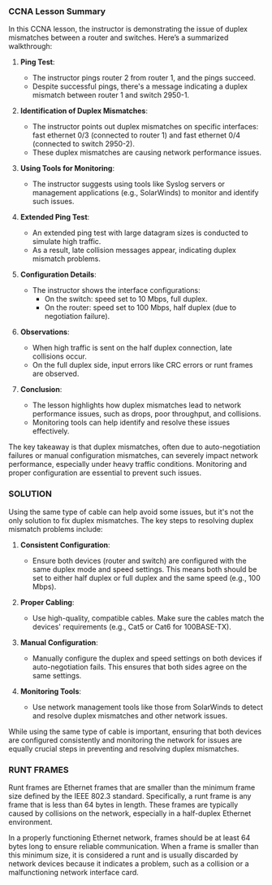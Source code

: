### CCNA Lesson Summary

In this CCNA lesson, the instructor is demonstrating the issue of duplex mismatches between a router and switches. Here’s a summarized walkthrough:

1. **Ping Test**:
    - The instructor pings router 2 from router 1, and the pings succeed.
    - Despite successful pings, there's a message indicating a duplex mismatch between router 1 and switch 2950-1.

2. **Identification of Duplex Mismatches**:
    - The instructor points out duplex mismatches on specific interfaces: fast ethernet 0/3 (connected to router 1) and fast ethernet 0/4 (connected to switch 2950-2).
    - These duplex mismatches are causing network performance issues.

3. **Using Tools for Monitoring**:
    - The instructor suggests using tools like Syslog servers or management applications (e.g., SolarWinds) to monitor and identify such issues.

4. **Extended Ping Test**:
    - An extended ping test with large datagram sizes is conducted to simulate high traffic.
    - As a result, late collision messages appear, indicating duplex mismatch problems.

5. **Configuration Details**:
    - The instructor shows the interface configurations:
        - On the switch: speed set to 10 Mbps, full duplex.
        - On the router: speed set to 100 Mbps, half duplex (due to negotiation failure).

6. **Observations**:
    - When high traffic is sent on the half duplex connection, late collisions occur.
    - On the full duplex side, input errors like CRC errors or runt frames are observed.

7. **Conclusion**:
    - The lesson highlights how duplex mismatches lead to network performance issues, such as drops, poor throughput, and collisions.
    - Monitoring tools can help identify and resolve these issues effectively.

The key takeaway is that duplex mismatches, often due to auto-negotiation failures or manual configuration mismatches, can severely impact network performance, especially under heavy traffic conditions. Monitoring and proper configuration are essential to prevent such issues.

### SOLUTION

Using the same type of cable can help avoid some issues, but it's not the only solution to fix duplex mismatches. The key steps to resolving duplex mismatch problems include:

1. **Consistent Configuration**:
    - Ensure both devices (router and switch) are configured with the same duplex mode and speed settings. This means both should be set to either half duplex or full duplex and the same speed (e.g., 100 Mbps).

2. **Proper Cabling**:
    - Use high-quality, compatible cables. Make sure the cables match the devices' requirements (e.g., Cat5 or Cat6 for 100BASE-TX).

3. **Manual Configuration**:
    - Manually configure the duplex and speed settings on both devices if auto-negotiation fails. This ensures that both sides agree on the same settings.

4. **Monitoring Tools**:
    - Use network management tools like those from SolarWinds to detect and resolve duplex mismatches and other network issues.

While using the same type of cable is important, ensuring that both devices are configured consistently and monitoring the network for issues are equally crucial steps in preventing and resolving duplex mismatches.

### RUNT FRAMES

Runt frames are Ethernet frames that are smaller than the minimum frame size defined by the IEEE 802.3 standard. Specifically, a runt frame is any frame that is less than 64 bytes in length. These frames are typically caused by collisions on the network, especially in a half-duplex Ethernet environment.

In a properly functioning Ethernet network, frames should be at least 64 bytes long to ensure reliable communication. When a frame is smaller than this minimum size, it is considered a runt and is usually discarded by network devices because it indicates a problem, such as a collision or a malfunctioning network interface card.
